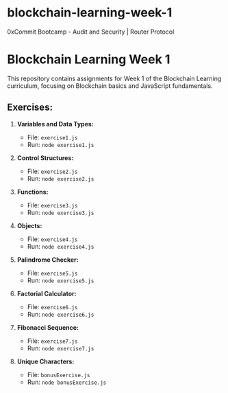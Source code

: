 # blockchain-learning-week-1
0xCommit Bootcamp - Audit and Security | Router Protocol



# Blockchain Learning Week 1

This repository contains assignments for Week 1 of the Blockchain Learning curriculum, focusing on Blockchain basics and JavaScript fundamentals.

## Exercises:

1. **Variables and Data Types:**
   - File: `exercise1.js`
   - Run: `node exercise1.js`

2. **Control Structures:**
   - File: `exercise2.js`
   - Run: `node exercise2.js`

3. **Functions:**
   - File: `exercise3.js`
   - Run: `node exercise3.js`

4. **Objects:**
   - File: `exercise4.js`
   - Run: `node exercise4.js`

5. **Palindrome Checker:**
   - File: `exercise5.js`
   - Run: `node exercise5.js`

6. **Factorial Calculator:**
   - File: `exercise6.js`
   - Run: `node exercise6.js`

7. **Fibonacci Sequence:**
   - File: `exercise7.js`
   - Run: `node exercise7.js`

8. **Unique Characters:**
   - File: `bonusExercise.js`
   - Run: `node bonusExercise.js`
